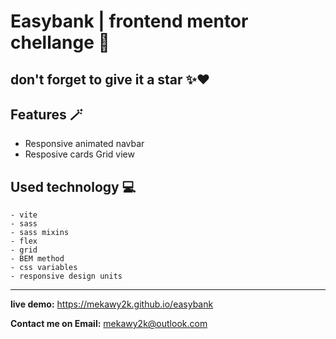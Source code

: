 # Easybank | frontend mentor chellange 🥈


**don't forget to give it a star ✨❤️**
---
## Features 🪄

- Responsive animated navbar
- Resposive cards Grid view

## Used technology 💻
    - vite
    - sass
    - sass mixins
    - flex
    - grid
    - BEM method
    - css variables
    - responsive design units
---

**live demo:** <https://mekawy2k.github.io/easybank>

**Contact me on Email:** <mekawy2k@outlook.com>
